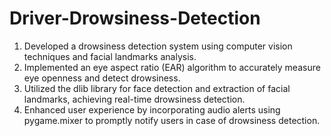 # Driver-Drowsiness-Detection

1. Developed a drowsiness detection system using computer vision techniques and facial landmarks analysis.
2. Implemented an eye aspect ratio (EAR) algorithm to accurately measure eye openness and detect drowsiness.
3. Utilized the dlib library for face detection and extraction of facial landmarks, achieving real-time drowsiness detection.
4. Enhanced user experience by incorporating audio alerts using pygame.mixer to promptly notify users in case of drowsiness detection.
